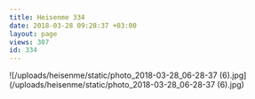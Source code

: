 ```yaml
---
title: Heisenme 334
date: 2018-03-28 09:28:37 +03:00
layout: page
views: 307
id: 334
---
```


![/uploads/heisenme/static/photo_2018-03-28_06-28-37 (6).jpg](/uploads/heisenme/static/photo_2018-03-28_06-28-37 (6).jpg)
